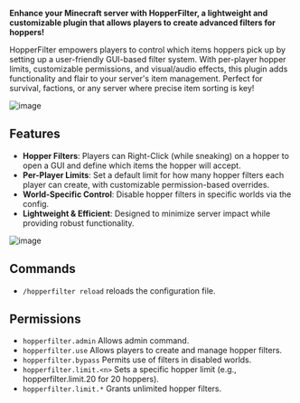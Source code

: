 **Enhance your Minecraft server with HopperFilter, a lightweight and customizable plugin that allows players to create advanced filters for hoppers!**

HopperFilter empowers players to control which items hoppers pick up by setting up a user-friendly GUI-based filter system. 
With per-player hopper limits, customizable permissions, and visual/audio effects, this plugin adds functionality and flair to your server's item management. 
Perfect for survival, factions, or any server where precise item sorting is key!

![image](https://github.com/user-attachments/assets/9b628bd9-f92e-4d21-bf58-3f8039309d89)
## Features
- **Hopper Filters**: Players can Right-Click (while sneaking) on a hopper to open a GUI and define which items the hopper will accept.
- **Per-Player Limits**: Set a default limit for how many hopper filters each player can create, with customizable permission-based overrides.
- **World-Specific Control**: Disable hopper filters in specific worlds via the config.
- **Lightweight & Efficient**: Designed to minimize server impact while providing robust functionality.

![image](https://github.com/user-attachments/assets/31b13b0c-d8e2-4634-813e-280ae6d081d7)

## Commands
- `/hopperfilter reload` reloads the configuration file.
## Permissions
- `hopperfilter.admin` Allows admin command.
- `hopperfilter.use` Allows players to create and manage hopper filters.
- `hopperfilter.bypass` Permits use of filters in disabled worlds.
- `hopperfilter.limit.<n>` Sets a specific hopper limit (e.g., hopperfilter.limit.20 for 20 hoppers).
- `hopperfilter.limit.*` Grants unlimited hopper filters.
